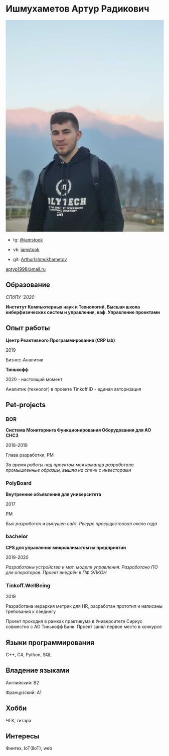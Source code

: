 # Ишмухаметов Артур Радикович

![Arthur Ishmukhametov](/cv/profile.jpg)

* tg: [@iamstook](https://tlgg.ru/iamstook)

* vk: [iamstook](https://vk.com/iamstook)

* git: [ArthurIshmukhametov](https://github.com/ArthurIshmukhametov)

aptyp1998@mail.ru

## Образование

*СПбПУ '2020*

**Институт Компьютерных наук и Технологий, Высшая школа киберфизических систем и управления, каф. Управление проектами**

## Опыт работы

**Центр Реактивного Программирования (CRP lab)**

2019

Бизнес-Аналитик

**Тинькофф**

2020 - настоящий момент

Аналитик (технолог) в проекте Tinkoff.ID - единая авторизация

## Pet-projects

### BOR

**Система Мониторинга Функционирования Оборудования для АО СНСЗ**

2018-2019

Глава разработки, PM

*За время работы над проектом моя команда разработала промышленные образцы, вышла на спичи с инвесторами*

### PolyBoard

**Внутренние объявления для университета**

2017

PM

*Был разработан и выпушен сайт. Ресурс просуществовал около года*

### bachelor

**CPS для управления микроклиматом на предприятии**

2019-2020

*Разработаны устройства и мат. модели управления. Разработано ПО для операторов. Проект внедрён в ПФ ЭЛКОН*

### Tinkoff.WellBeing

2019

Разработана иерархия метрик для HR, разработан прототип и написаны требования к лэндингу

Проект проходил в рамках практикума в Университете Сириус совместно с АО Тинькофф Банк. Проект занял первое место в конкурсе

## Языки программирования

C++, C#, Python, SQL

## Владение языками

Английский: B2

Французский: А1

## Хобби

ЧГК, гитара

## Интересы

Финтех, IoT(IIoT), web
